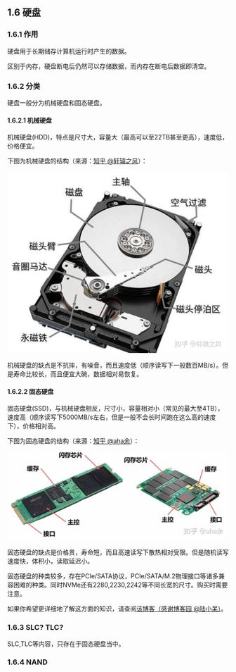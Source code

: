 ## 1.6 硬盘

### 1.6.1 作用

硬盘用于长期储存计算机运行时产生的数据。

区别于内存，硬盘断电后仍然可以存储数据，而内存在断电后数据即清空。

### 1.6.2 分类

硬盘一般分为机械硬盘和固态硬盘。

#### 1.6.2.1 机械硬盘

机械硬盘(HDD)，特点是尺寸大，容量大（最高可以至22TB甚至更高），速度低，价格便宜。

下图为机械硬盘的结构（来源：[知乎 @轩辕之风](https://zhuanlan.zhihu.com/p/394971581)）：

<img src='../../图片/yj-yp-1.jpg' alt="硬盘结构" width=500px>

机械硬盘的缺点是不抗摔，有噪音，而且速度低（顺序读写下一般数百MB/s）。但是寿命比较长，而且便宜大碗，数据相对易恢复。

#### 1.6.2.2 固态硬盘

固态硬盘(SSD)，与机械硬盘相反，尺寸小，容量相对小（常见的最大至4TB），速度高（顺序读写下5000MB/s左右，但是一般不会长时间跑在这么高的速度下），价格相对高。

下图为固态硬盘的结构（来源：[知乎 @aha余](https://www.zhihu.com/tardis/zm/art/331636465?source_id=1005)）：

![固态硬盘结构](../../图片/yj-yp-2.jpeg)

固态硬盘的缺点是价格贵，寿命短，而且高速读写下散热相对受限。但是随机读写速度快，体积小，读取延迟小。

固态硬盘的种类较多，存在PCIe/SATA协议，PCIe/SATA/M.2物理接口等诸多兼容困难的种类。同时NVMe还有2280,2230,2242等不同长宽的尺寸。购买时需要注意。

如果你希望更详细地了解这方面的知识，请查阅[该博客（感谢博客园 @陆小呆）](https://www.cnblogs.com/luxiaodai/p/13444756.html)。

### 1.6.3 SLC? TLC?

SLC,TLC等内容，只存在于固态硬盘当中。

### 1.6.4 NAND
